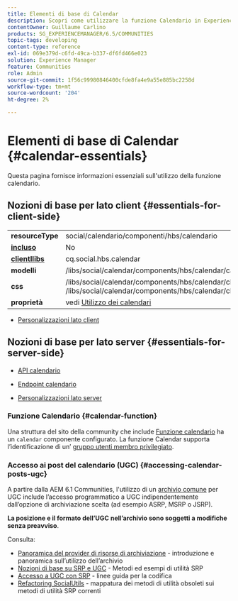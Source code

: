 ```yaml
---
title: Elementi di base di Calendar
description: Scopri come utilizzare la funzione Calendario in Experience Manager Communities. Il Calendario supporta l'identificazione dei gruppi di utenti membri con privilegi.
contentOwner: Guillaume Carlino
products: SG_EXPERIENCEMANAGER/6.5/COMMUNITIES
topic-tags: developing
content-type: reference
exl-id: 069e379d-c6fd-49ca-b337-df6fd466e023
solution: Experience Manager
feature: Communities
role: Admin
source-git-commit: 1f56c99980846400cfde8fa4e9a55e885bc2258d
workflow-type: tm+mt
source-wordcount: '204'
ht-degree: 2%

---
```


# Elementi di base di Calendar {#calendar-essentials}

Questa pagina fornisce informazioni essenziali sull&#39;utilizzo della funzione calendario.

## Nozioni di base per lato client {#essentials-for-client-side}

<table>
 <tbody>
  <tr>
   <td> <strong>resourceType</strong></td>
   <td>social/calendario/componenti/hbs/calendario</td>
  </tr>
  <tr>
   <td> <a href="scf.md#add-or-include-a-communities-component"><strong>incluso</strong></a></td>
   <td>No</td>
  </tr>
  <tr>
   <td> <a href="client-customize.md#clientlibs-for-scf"><strong>clientllibs</strong></a></td>
   <td>cq.social.hbs.calendar</td>
  </tr>
  <tr>
   <td> <strong>modelli</strong></td>
   <td>/libs/social/calendar/components/hbs/calendar/calendar.hbs</td>
   <td> </td>
  </tr>
  <tr>
   <td> <strong>css</strong></td>
   <td>/libs/social/calendar/components/hbs/calendar/clientlibs/css/calendar.css<br /> /libs/social/calendar/components/hbs/calendar/clientlibs/css/jqueryui.css</td>
  </tr>
  <tr>
   <td><strong> proprietà</strong></td>
   <td>vedi <a href="calendar.md">Utilizzo dei calendari</a></td>
  </tr>
 </tbody>
</table>

* [Personalizzazioni lato client](client-customize.md)

## Nozioni di base per lato server {#essentials-for-server-side}

* [API calendario](https://developer.adobe.com/experience-manager/reference-materials/6-5/javadoc/com/adobe/cq/social/calendar/client/api/package-summary.html)

* [Endpoint calendario](https://developer.adobe.com/experience-manager/reference-materials/6-5/javadoc/com/adobe/cq/social/calendar/client/endpoints/package-summary.html)

* [Personalizzazioni lato server](server-customize.md)

### Funzione Calendario {#calendar-function}

Una struttura del sito della community che include [Funzione calendario](functions.md#calendar-function) ha un `calendar` componente configurato. La funzione Calendar supporta l’identificazione di un’ [gruppo utenti membro privilegiato](users.md#privileged-members-group).

### Accesso ai post del calendario (UGC) {#accessing-calendar-posts-ugc}

A partire dalla AEM 6.1 Communities, l&#39;utilizzo di un [archivio comune](working-with-srp.md) per UGC include l’accesso programmatico a UGC indipendentemente dall’opzione di archiviazione scelta (ad esempio ASRP, MSRP o JSRP).

**La posizione e il formato dell’UGC nell’archivio sono soggetti a modifiche senza preavviso**.

Consulta:

* [Panoramica del provider di risorse di archiviazione](srp.md) - introduzione e panoramica sull’utilizzo dell’archivio
* [Nozioni di base su SRP e UGC](srp-and-ugc.md) - Metodi ed esempi di utilità SRP
* [Accesso a UGC con SRP](accessing-ugc-with-srp.md) - linee guida per la codifica
* [Refactoring SocialUtils](socialutils.md) - mappatura dei metodi di utilità obsoleti sui metodi di utilità SRP correnti

